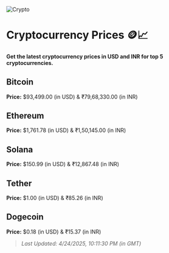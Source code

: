 
![Crypto](https://www.techguide.com.au/wp-content/uploads/2020/11/crypto3.jpeg)

# Cryptocurrency Prices 🪙📈

#### Get the latest cryptocurrency prices in USD and INR for top 5 cryptocurrencies.

## Bitcoin

**Price:** $93,499.00 (in USD) & ₹79,68,330.00 (in INR)

## Ethereum

**Price:** $1,761.78 (in USD) & ₹1,50,145.00 (in INR)

## Solana

**Price:** $150.99 (in USD) & ₹12,867.48 (in INR)

## Tether

**Price:** $1.00 (in USD) & ₹85.26 (in INR)

## Dogecoin

**Price:** $0.18 (in USD) & ₹15.37 (in INR)

> _Last Updated: 4/24/2025, 10:11:30 PM (in GMT)_

